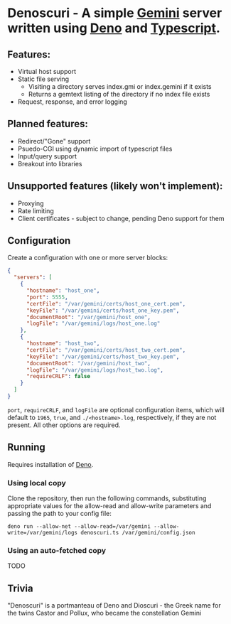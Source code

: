 # Denoscuri - A simple [Gemini] server written using [Deno] and [Typescript].

## Features:
* Virtual host support
* Static file serving
  * Visiting a directory serves index.gmi or index.gemini if it exists
  * Returns a gemtext listing of the directory if no index file exists
* Request, response, and error logging

## Planned features:
* Redirect/"Gone" support
* Psuedo-CGI using dynamic import of typescript files
* Input/query support
* Breakout into libraries

## Unsupported features (likely won't implement):
* Proxying
* Rate limiting
* Client certificates - subject to change, pending Deno support for them

## Configuration
Create a configuration with one or more server blocks:
```json
{
  "servers": [
    {
      "hostname": "host_one",
      "port": 5555,
      "certFile": "/var/gemini/certs/host_one_cert.pem",
      "keyFile": "/var/gemini/certs/host_one_key.pem",
      "documentRoot": "/var/gemini/host_one",
      "logFile": "/var/gemini/logs/host_one.log"
    },
    {
      "hostname": "host_two",
      "certFile": "/var/gemini/certs/host_two_cert.pem",
      "keyFile": "/var/gemini/certs/host_two_key.pem",
      "documentRoot": "/var/gemini/host_two",
      "logFile": "/var/gemini/logs/host_two.log",
      "requireCRLF": false
    }
  ]
}
```

`port`, `requireCRLF`, and `logFile` are optional configuration items, which
will default to `1965`, `true`, and `./<hostname>.log`, respectively, if they
are not present. All other options are required.

## Running
Requires installation of [Deno].

### Using local copy
Clone the repository, then run the following commands, substituting
appropriate values for the allow-read and allow-write parameters and passing
the path to your config file:

`deno run --allow-net --allow-read=/var/gemini --allow-write=/var/gemini/logs denoscuri.ts /var/gemini/config.json`

### Using an auto-fetched copy
TODO

## Trivia
"Denoscuri" is a portmanteau of Deno and Dioscuri - the Greek name for the
twins Castor and Pollux, who became the constellation Gemini

[Gemini]: https://gemini.circumlunar.space/
[Deno]: https://deno.land/
[Typescript]: https://www.typescriptlang.org/